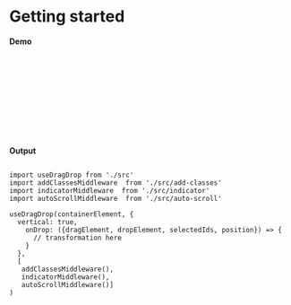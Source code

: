 # Getting started


<script setup>
import { ref, shallowRef, triggerRef, watch, watchEffect, reactive, customRef, onMounted, toRef, computed, defineComponent } from 'vue'
import data from './MOCK_DATA_COLORS.json'
import './styles.css'

import useDragDrop from './src'
import addClassesMiddleware  from './src/add-classes'
import indicatorMiddleware  from './src/indicator'
import autoScrollMiddleware  from './src/auto-scroll'
import dragImageMiddleware  from './src/drag-image'
import { moveTreeNodesById }  from './src/utils'

const root = ref({id: "root", children: data})
const container = ref(null)

onMounted(() => {
  useDragDrop(container.value, {
  vertical: false,
  dropPositionFn: ({ dragElement, dropElement }) =>  'around',
    onDrop: ({dragElement, dropElement, selectedElements, position}) => {
      const index = parseInt(dropElement.getAttribute('data-index'))
      const dropElementId = dropElement.getAttribute('data-id')
      const selectedIds = selectedElements.map((e) => e.getAttribute('data-id'))
      if (position === 'after'){
        moveTreeNodesById(root.value, 'root', selectedIds, index)
      } else if (position === 'before'){
        moveTreeNodesById(root.value, 'root', selectedIds, index)
      }
    }},[addClassesMiddleware(), indicatorMiddleware(), autoScrollMiddleware(), dragImageMiddleware({minElements: 1})])
})
</script>


**Demo**

<div ref='container' style='overflow: scroll; max-height: 400px;  position: relative;'>
  <div  style='display: flex; flex-wrap: wrap; gap: 2px; width: calc((140px + 2px) * 10);'>
    <transition-group name="list">
      <div v-for="(item, index) in root.children" draggable="false"  :key='item.id' :data-index='index' :data-id='item.id' >
        <div style='width: 140px; height: 140px;  padding: 5px; font-size: 13px; border-radius: 4px; display: flex;  text-align: center; align-items: center; justify-content: center; font-weight: bold; color: #fff;' :style='{background: item.id}'><span>{{item.id}}</span></div>
      </div>
    </transition-group>
  </div>
</div>


**Output**

```js{4}

import useDragDrop from './src'
import addClassesMiddleware  from './src/add-classes'
import indicatorMiddleware  from './src/indicator'
import autoScrollMiddleware  from './src/auto-scroll'

useDragDrop(containerElement, {
  vertical: true,
    onDrop: ({dragElement, dropElement, selectedIds, position}) => {
      // transformation here
    }
  },
  [ 
   addClassesMiddleware(),
   indicatorMiddleware(), 
   autoScrollMiddleware()]
)

```
